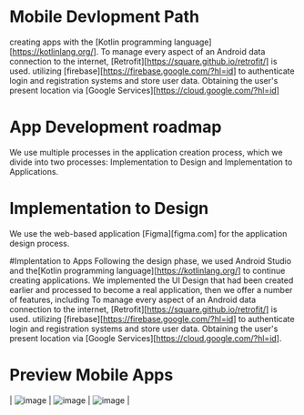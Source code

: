 # Mobile Devlopment Path
creating apps with the [Kotlin programming language][https://kotlinlang.org/]. To manage every aspect of an Android data connection to the internet, [Retrofit][https://square.github.io/retrofit/] is used. utilizing [firebase][https://firebase.google.com/?hl=id] to authenticate login and registration systems and store user data. Obtaining the user's present location via [Google Services][https://cloud.google.com/?hl=id]

# App Development roadmap
We use multiple processes in the application creation process, which we divide into two processes: Implementation to Design and Implementation to Applications.

# Implementation to Design
We use the web-based application [Figma][figma.com] for the application design process.

#Implentation to Apps
Following the design phase, we used Android Studio and the[Kotlin programming language][https://kotlinlang.org/] to continue creating applications. We implemented the UI Design that had been created earlier and processed to become a real application, then we offer a number of features, including To manage every aspect of an Android data connection to the internet, [Retrofit][https://square.github.io/retrofit/] is used. utilizing [firebase][https://firebase.google.com/?hl=id] to authenticate login and registration systems and store user data. Obtaining the user's present location via [Google Services][https://cloud.google.com/?hl=id].

# Preview Mobile Apps

| ![image]([URL1](https://github.com/PS419-OVJ/OVJ-apps/assets/106564460/28f1e141-04e5-458f-9508-306140ea3420)) | ![image]([URL2](https://github.com/PS419-OVJ/OVJ-apps/assets/106564460/b72070ba-c43a-4575-922d-a107c62665a3)) | ![image]([URL3](https://github.com/PS419-OVJ/OVJ-apps/assets/106564460/9e97f3e2-b0c6-4630-95c2-52f6682c89f7)) |



